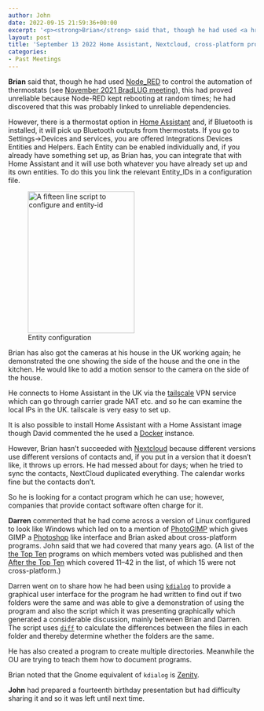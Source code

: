 ```yaml
---
author: John
date: 2022-09-15 21:59:36+00:00
excerpt: '<p><strong>Brian</strong> said that, though he had used <a href="https://nodered.org/" type="text/html" role="link">Node_RED</a> to control the automation of thermostats (see <a href="https://bradlug.co.uk/blog/2021/11/12/november-09-2021-review-home-assistant-smarty-tv-websites" type="text/html" role="link">November 2021 BradLUG meeting</a>), this had proved unreliable because Node-RED kept rebooting at random times; he had discovered that this was probably linked to unreliable dependencies.</p>'
layout: post
title: 'September 13 2022 Home Assistant, Nextcloud, cross-platform programs, kdialog'
categories:
- Past Meetings
---
```


<p><strong>Brian</strong> said that, though he had used <a href="https://nodered.org/" type="text/html" role="link">Node_RED</a> to control the automation of thermostats (see <a href="https://bradlug.co.uk/blog/2021/11/12/november-09-2021-review-home-assistant-smarty-tv-websites" type="text/html" role="link">November 2021 BradLUG meeting</a>), this had proved unreliable because Node-RED kept rebooting at random times; he had discovered that this was probably linked to unreliable dependencies.</p><p>However, there is a thermostat option in <a href="https://www.home-assistant.io/" type="text/html" role="link">Home Assistant</a> and, if Bluetooth is installed, it will pick up Bluetooth outputs from thermostats. If you go to Settings->Devices and services, you are offered Integrations Devices Entities and Helpers. Each Entity can be enabled individually and, if you already have something set up, as Brian has, you can integrate that with Home Assistant and it will use both whatever you have already set up and its own entities. To do this you link the relevant Entity_IDs in a configuration file.</p><figure><img src="http://www.bradlug.co.uk/blog/2022/09/13/images/Entity_configuration.png" width = "217" height="289" alt="A fifteen line script to configure and entity-id" role="img"><figcaption>Entity configuration</figcaption></figure><p>Brian has also got the cameras at his house in the UK working again; he demonstrated the one showing the side of the house and the one in the kitchen. He would like to add a motion sensor to the camera on the side of the house.</p><p>He connects to Home Assistant in the UK via the <a href="https://tailscale.com/" type="text/html" role="link">tailscale</a> VPN service which can go through carrier grade NAT etc. and so he can examine the local IPs in the UK. tailscale is very easy to set up.</p><p>It is also possible to install Home Assistant with a Home Assistant image though David commented the he used a <a href="https://www.docker.com/" type="text/html" role="link">Docker</a> instance.</p><p>However, Brian hasn’t succeeded with <a href="https://nextcloud.com/" type="text/html" role="link">Nextcloud</a> because different versions use different versions of contacts and, if you put in a version that it doesn’t like, it throws up errors. He had messed about for days; when he tried to sync the contacts, NextCloud duplicated everything. The calendar works fine but the contacts don’t.</p><p>So he is looking for a contact program which he can use; however, companies that provide contact software often charge for it.</p><p><strong>Darren</strong> commented that he had come across a version of Linux configured to look like Windows which led on to a mention of <a href="https://github.com/Diolinux/PhotoGIMP" type="text/html" role="link">PhotoGIMP</a> which gives GIMP a <a href="https://www.adobe.com/uk/products/photoshop.html" type="text/html" role="link">Photoshop</a> like interface and Brian asked about cross-platform programs. John said that we had covered that many years ago. (A list of the <a href="https://bradlug.co.uk/blog/2010/09/15/top-ten-free-and-open-source-programs" type="text/html" role="link">the Top Ten</a> programs on which members voted was published and then <a href="https://bradlug.co.uk/blog/2010/11/11/after-the-top-ten" type="text/html" role="link">After the Top Ten</a> which covered 11–42 in the list, of which 15 were not cross-platform.)</p><p>Darren went on to share how he had been using <a href="https://github.com/KDE/kdialog" type="text/html" role="link"><code>kdialog</code></a> to provide a graphical user interface for the program he had written to find out if two folders were the same and was able to give a demonstration of using the program and also the script which it was presenting graphically which generated a considerable discussion, mainly between Brian and Darren. The script uses <a href="https://en.wikipedia.org/wiki/Diff" type="text/html" role="link"><code>diff</code></a> to calculate the differences between the files in each folder and thereby determine whether the folders are the same.</p><p>He has also created a program to create multiple directories. Meanwhile the OU are trying to teach them how to document programs.</p><p>Brian noted that the Gnome equivalent of <code>kdialog</code> is <a href="https://wiki.gnome.org/Projects/Zenity" type="text/html" role="link">Zenity</a>.</p><p><strong>John</strong> had prepared a fourteenth birthday presentation but had difficulty sharing it and so it was left until next time.</p>
